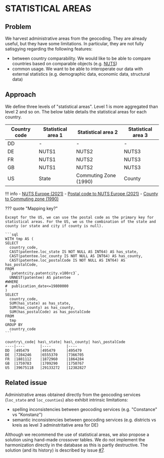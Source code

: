 # STATISTICAL AREAS

## Problem

We harvest administrative areas from the geocoding. They are already useful, but they have some limitations. In particular, they are not fully satisgying regarding the following features:

- between country comparability. We would like to be able to compare countries based on comparable objects (e.g. [NUTS](https://en.wikipedia.org/wiki/Nomenclature_of_Territorial_Units_for_Statistics))
- common usage. We want to be able to interoperate our data with external statistics (e.g. demographic data, economic data, structural data)

## Approach

We define three levels of "statistical areas". Level 1 is more aggregated than level 2 and so on. The below table details the statistical areas for each country.

Country code| Statistical area 1| Statistical area 2| Statistical area 3
----|----|----|----
DD  |-   |-   |-
DE  |NUTS1    |NUTS2    |NUTS3
FR  |NUTS1    |NUTS2    |NUTS3
GB  |NUTS1    |NUTS2    |NUTS3
US  |State    |Commuting Zone (1990) | County

!!! info
    - [NUTS Europe (2021)](https://ec.europa.eu/eurostat/documents/345175/629341/NUTS2021.xlsx)
    - [Postal code to NUTS Europe (2021)](https://gisco-services.ec.europa.eu/tercet/flat-files)
    - [County to Commuting zone (1990)](http://fpeckert.me/eglp/)



??? quote "Mapping key?"

    Except for the US, we can use the postal code as the primary key for statistical areas. For the US, we us the combination of the state and county (or state and city if county is null).

    ```sql
    WITH tmp AS (
    SELECT
      country_code,
      CAST(patentee.loc_state IS NOT NULL AS INT64) AS has_state,
      CAST(patentee.loc_county IS NOT NULL AS INT64) AS has_county,
      CAST(patentee.loc_postalCode IS NOT NULL AS INT64) AS has_postalCode,
    FROM
      `patentcity.patentcity.v100rc3`,
      UNNEST(patentee) AS patentee
    #WHERE
    #  publication_date<=19800000
    )
    SELECT
      country_code,
      SUM(has_state) as has_state,
      SUM(has_county) as has_county,
      SUM(has_postalCode) as has_postalCode
    FROM
      tmp
    GROUP BY
      country_code
    ```

    country\_code| has\_state| has\_county| has\_postalCode
    ----|----       |----       |----
    DD  |495479     |495479     |495479
    DE  |7284246    |6555370    |7366705
    FR  |1881112    |1872960    |1864284
    GB  |1759783    |1709290    |1750767
    US  |39675118   |29133272   |12382827


## Related issue


Administrative areas obtained directly from the geocoding services (`loc_state` and `loc_counties`) also exhibit intrinsic limitations:

- spelling inconsistencies between geocoding services (e.g. "Constance" vs "Konstanz")
- semantic inconsistencies between geocoding services (e.g. districts vs kreis as level 3 adminstritative area for DE)

Although we recommend the use of statistical areas, we also propose a solution using hand-made crossover tables. We do not implement the harmonization directly in the database as this is partly destructive. The solution (and its history) is described by issue [#7](https://github.com/cverluise/patentcity/issues/7).
